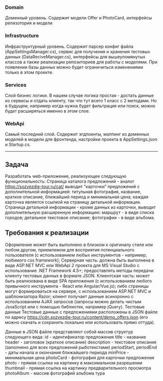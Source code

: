 ### Domain
Доменный уровень. Содержит модели Offer и PhotoCard, интерфейсы репизотория и модели

### Infrastructure
Инфраструктурный уровень. Содержит парсер конфиг файла (AppSettingsManager.cs), сервис для получения и хранения тестовых данных (DataReciveManager.cs), интерфейсы для вышеупомянутых классов а также реализации репозиториев для работы с моделями. При появлении базы данных можно будет ограничиться изменениями только в этом проекте.

### Services
Слой бизнес логики. В нашем случае логика простая - достать данные из сервисы и отдать клиенту, так что тут всего 1 класс с 2 методами. Но в будущем, например когда нужна будет фильтрация или поиск, можно будет расширяться именно в этом слое.

### WebApi
Самый последний слой. Содержит эгдпоинты, маппинг из доменных моделей в модели для фронтенда, настройки проекта в AppSettings.json и Startup.cs.


---
## Задача
Разработать web-приложение, реализующее следующую функциональность:
Страница каталога предложений - аналог https://sozvezdie-tour.ru/cat/
выводит “карточки” предложений с дополнительной информацией: титульная фотография, название, краткое описание, ближайший период и минимальная цена;
каждая карточка является ссылкой на страницу детальной информации.
Страница детальной информации - кроме данных из карточки, выводит дополнительную расширенную информацию:
маршрут - в виде списка городов;
детальное текстовое описание;
фотографии - в виде альбома.

## Требования к реализации
Оформление может быть выполнено в близком к оригиналу стиле или любом другом, приемлемом для восприятия потенциального пользователя (с использованием любых инструментов - например, любимого css framework);
Серверная часть:
должна быть выполнена в виде ASP.NET MVC или WebApi 2 проекта для MS Visual Studio с использование .NET Framework 4.5+;
предоставлять методы передачи клиенту тестовых данных в формате JSON.
Клиентская часть:
может быть реализована в виде SPA приложения (с использованием любого привычного инструмента - React или Angular/Vue.js);
либо страницы могут формироваться на сервере, с использованием ASP.NET MVC и шаблонизатора Razor;
клиент получает данные асинхронно с использованием AJAX запросов (запросы можно делать чистым JsvaScript или с помощью библиотек, например jQuery).
Тестовые данные
Тестовые данные с предложениями расположены в JSON файле по адресу https://cdn.sozvezdie-tour.ru/content/demo_offers.json (его можно скачать и сохранить локально или использовать прямо оттуда).

Данные в JSON файле представляют собой массив структур следующего вида:
id - идентификатор предложения
title - название
header - заголовок (краткое описание)
description - текстовое описание (заполнено для всех предложений рыботекстами)
periodStart, periodEnd - даты начала и окончания ближайшего периода
minPrice - минимальная цена
photoCard - фотография для карточки предложения
photo - прямая ссылка на картинку в максимальном разрешении
thumbnail - прямая ссылка на картинку предварительного просмотра
photoAlbum - массив фотографий альбома тура

